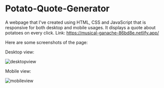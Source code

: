 # Potato-Quote-Generator
A webpage that I've created using HTML, CSS and JavaScript that is responsive for both desktop and mobile usages. It displays a quote about potatoes on every click. Link: https://musical-ganache-86bd8e.netlify.app/

Here are some screenshots of the page:

Desktop view:

![desktopview](https://user-images.githubusercontent.com/74245258/183456035-3cbd0fe7-2d55-4293-8b50-60a153fa0c4d.png)

Mobile view:

![mobileview](https://user-images.githubusercontent.com/74245258/183456082-c96e720a-00e1-42c1-afaa-0da5e26b6ad4.png)
